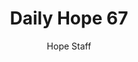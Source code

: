 ---
image: /assets/img/daily-hope-default-artwork.png
title: Daily Hope 67
number: 67
categories:
  - Daily Hope
author: Hope Staff
notes: Daily Hope 67
embed: >-
  EMBED_GOES_HERE
---